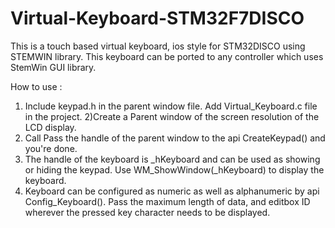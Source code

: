 # Virtual-Keyboard-STM32F7DISCO
This is a touch based virtual keyboard, ios style for STM32DISCO using STEMWIN library. This keyboard can be ported to any controller which uses StemWin GUI library.

How to use : 

1) Include keypad.h in the parent window file. Add Virtual_Keyboard.c file in the project.
2)Create a Parent window of the screen resolution of the LCD display.
2) Call Pass the handle of the parent window to the api CreateKeypad() and you're done.
3) The handle of the keyboard is _hKeyboard and can be used as showing or hiding the keypad. Use WM_ShowWindow(_hKeyboard) to display the keyboard. 
4) Keyboard can be configured as numeric as well as alphanumeric by api Config_Keyboard(). Pass the maximum length of data, and editbox ID wherever the pressed key character needs to be displayed.

